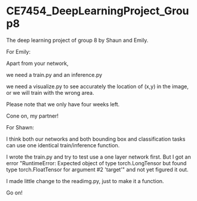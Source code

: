 # CE7454_DeepLearningProject_Group8
The deep learning project of group 8 by Shaun and Emily.

For Emily:

Apart from your network,

we need a train.py and an inference.py

we need a visualize.py to see accurately the location of (x,y) in the image, or we will train with the wrong area.

Please note that we only have four weeks left.

Cone on, my partner!

For Shawn:

I think both our networks and both bounding box and classification tasks can use one identical train/inference function.

I wrote the train.py and try to test use a one layer network first. But I got an error "RuntimeError: Expected object of type torch.LongTensor but found type torch.FloatTensor for argument #2 'target'" and not yet figured it out.

I made little change to the readimg.py, just to make it a function.

Go on!
